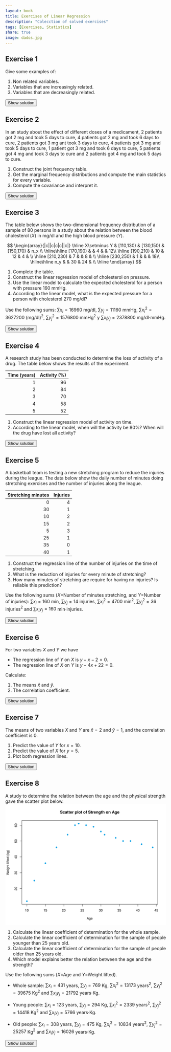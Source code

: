```yaml
---
layout: book
title: Exercises of Linear Regression
description: "Colecction of solved exercises"
tags: [Exercises, Statistics]
share: true
image: dados.jpg
---
```




## Exercise 1
Give some examples of:
1.  Non related variables.
2.  Variables that are increasingly related.
3.  Variables that are decreasingly related.

<div><button class="solution">Show solution</button></div>
<div id="solution" style="display: none">
1. The daily averge temperature and the daily number of births in a city.
2. The hours preparing an exam and the score. 
3. The weight of a person and the time require to run 100 meters. 
</div>

## Exercise 2
In an study about the effect of different doses of a medicament, 2 patients got 2 mg and took 5 days to cure, 4 patients got 2 mg and took 6 days to cure, 2 patients got 3 mg ant took 3 days to cure, 4 patients got 3 mg and took 5 days to cure, 1 patient got 3 mg and took 6 days to cure, 5 patients got 4 mg and took 3 days to cure and 2 patients got 4 mg and took 5 days to cure.

1.  Construct the joint frequency table.
2.  Get the marginal frequency distributions and compute the main statistics for every variable.
3.  Compute the covariance and interpret it.

<div><button class="solution">Show solution</button></div>
<div id="solution" style="display: none">
1.

$$
\begin{array}{c|c|c|c}
\hline
\mbox{dose/days} & 3 & 5 & 6\\
\hline
2 & 0 & 2 & 4\\
\hline
3 & 2 & 4 & 1\\
\hline
4 & 5 & 2 & 0\\
\hline
\end{array}
$$

2. 
$$
\begin{array}{c|c|c|c|c}
\hline
\mbox{dose/days}  & 3 & 5 & 6 & \mbox{Sum}\\
\hline
2 & 0 & 2 & 4 & 6\\
\hline
3 & 2 & 4 & 1 & 7\\
\hline
4 & 5 & 2 & 0 & 7\\
\hline
\mbox{Sum} & 7 & 8 & 5 & 20\\
\hline
\end{array}
$$

Dose: $\bar x=3.05$ mg, $s_x^2=0.6475$ mg$^2$, $s_x=0.8047$ mg.<br/>
Days: $\bar y=4.55$ days, $s_y^2=1.4475$ days$^2$, $s_y=1.2031$ days.<br/>
3. $s_{xy}=-0.6775$ mg$\cdot$days.
</div>

## Exercise 3
The table below shows the two-dimensional frequency distribution of a sample of 80 persons in a study about the relation between the blood cholesterol ($X$) in mg/dl and the high blood pressure ($Y$).

$$
\begin{array}{|c||c|c|c||c|}
\hline
X\setminus Y & [110,130) & [130,150) & [150,170) & n_x \\
\hline\hline
[170,190)   &           &     4     &           & 12\\
\hline
[190,210)   &    10     &    12     &     4     &   \\
\hline
[210,230)   &     7     &           &     8     &   \\
\hline
[230,250)   &     1     &           &           & 18\\
\hline\hline
n_y          &           &    30     &    24    &    \\
\hline
\end{array}
$$

1. Complete the table.
2. Construct the linear regression model of cholesterol on pressure.
3. Use the linear model to calculate the expected cholesterol for a person with pressure 160 mmHg.
4. According to the linear model, what is the expected pressure for a person with cholesterol 270 mg/dl?



Use the following sums: $\sum x_i=16960$ mg/dl, $\sum y_j=11160$ mmHg, $\sum x_i^2=3627200$ (mg/dl)$^2$, $\sum  y_j^2=1576800$ mmHg$^2$ y $\sum x_iy_j=2378800$ mg/dl$\cdot$mmHg.

<div><button class="solution">Show solution</button></div>
<div id="solution" style="display: none">
1. 
$$
\begin{array}{|c||c|c|c||c|}
\hline
X\setminus Y & [110,130) & [130,150) & [150,170) & n_x \\
\hline\hline
[170,190)   &    8       &     4     &     0      & 12\\
\hline
[190,210)   &    10     &    12     &     4     &  26 \\
\hline
[210,230)   &     7     &     9      &     8     &  24 \\
\hline
[230,250)   &     1     &     5      &     12    & 18\\
\hline\hline
n_y          &    26   &    30     &    24    & 80\\
\hline
\end{array}
$$

2. 

$\bar x=212$ mg/dl, $s_x^2=396$ (mg/dl)$^2$.<br/>
$\bar y=139.5$ mmHg, $s_y^2=249.75$ mmHg$^2$.<br/>
$s_{xy}=161$ mg/dl$\cdot$mmHg.<br/>
Regression line of cholesterol on blood pressure: $x=122.0721 + 0.6446y$.<br/>
3. $x(160)=225.2152$ mg/dl.<br/>
4.

Regression line of blood pressure on cholesterol: $y=53.3081 + 0.4066x$.<br/>
$y(270)=163.0808$ mmHg.
</div>

## Exercise 4
A research study has been conducted to determine the loss of activity of a drug. The table below shows the results of the experiment.


| Time (years)| Activity (%)|
|------------:|------------:|
|            1|           96|
|            2|           84|
|            3|           70|
|            4|           58|
|            5|           52|

1. Construct the linear regression model of activity on time.
2. According to the linear model, when will the activity be 80%? When will the drug have lost all activity?

<div><button class="solution">Show solution</button></div>
<div id="solution" style="display: none">
1. $\bar x=3$ years, $s_x^2=2$ years$^2$.<br/>
$\bar y=72$ %, $s_y^2=264$ %$^2$.<br/>
$s_{xy}=-22.8$ years$\cdot$%.<br/>
Regression line of activity on time: $y=106.2 + -11.4x$.<br/>
2. 

Regression line of time on activity: $x=9.2182 + -0.0864y$.<br/>
$x(80)=2.3091$ years and $x(0)=9.2182$ years.
</div>

## Exercise 5
A basketball team is testing a new stretching program to reduce the injuries during the league. The data below show the daily number of minutes doing stretching exercises and the number of injuries along the league.


| Stretching minutes| Injuries|
|------------------:|--------:|
|                  0|        4|
|                 30|        1|
|                 10|        2|
|                 15|        2|
|                  5|        3|
|                 25|        1|
|                 35|        0|
|                 40|        1|

1. Construct the regression line of the number of injuries on the time of stretching.
2. What is the reduction of injuries for every minute of stretching?
3. How many minutes of stretching are require for having no injuries? Is reliable this prediction?

Use the following sums ($X$=Number of minutes stretching, and $Y$=Number of injuries): $\sum x_i =160$ min, $\sum y_j=14$ injuries, $\sum x_i^2=4700$ min$^2$, $\sum y_j^2=36$ injuries$^2$ and $\sum x_iy_j=160$ min$\cdot$injuries.

<div><button class="solution">Show solution</button></div>
<div id="solution" style="display: none">
1. $\bar x=20$ min, $s_x^2=187.5$ min$^2$.<br/>
$\bar y=1.75$ injuries, $s_y^2=1.4375$ injuries$^2$.<br/>
$s_{xy}=-15$ min$\cdot$injuries.<br/>
Regression line of injuries on time of stetching: $y=3.35 + -0.08x$.<br/>
2. $0.08$ injuries/min.<br/>
3.

Regression line of time of stretching on injuries: $x=38.2609 + -10.4348y$.<br/>
$x(0)=38.2609$ min.<br/>
$r^2=0.8348$.
</div>

## Exercise 6
For two variables $X$ and $Y$ we have

- The regression line of $Y$ on $X$ is $y-x-2=0$.
- The regression line of $X$ on $Y$ is $y-4x+22=0$.

Calculate:

1. The means $\bar x$ and $\bar y$.
2. The correlation coefficient.

<div><button class="solution">Show solution</button></div>
<div id="solution" style="display: none">
1. $\bar x=8$ and $\bar y=10$.<br/>
2. $r=0.5$.
</div>

## Exercise 7
The means of two variables $X$ and $Y$ are $\bar x=2$ and $\bar y=1$, and the correlation coefficient is 0.

1. Predict the value of $Y$ for $x=10$.
2. Predict the value of $X$ for $y=5$.
3. Plot both regression lines.

<div><button class="solution">Show solution</button></div>
<div id="solution" style="display: none">
1. $y(10)=1$.<br/>
2. $x(5)=2$.
</div>

## Exercise 8
A study to determine the relation between the age and the physical strength gave the scatter plot below.
<img src="img/age_physical_strength_scatterplot-1.svg" title="plot of chunk age_physical_strength_scatterplot" alt="plot of chunk age_physical_strength_scatterplot" style="display: block; margin: auto;" />

1. Calculate the linear coefficient of determination for the whole sample.
2. Calculate the linear coefficient of determination for the sample of people younger than 25 years old.
3. Calculate the linear coefficient of determination for the sample of people older than 25 years old.
4. Which model explains better the relation between the age and the strength?

Use the following sums ($X$=Age and $Y=$Weight lifted).

- Whole sample: $\sum x_i=431$ years, $\sum y_j=769$ Kg, $\sum x_i^2=13173$ years$^2$, $\sum y_j^2=39675$ Kg$^2$ and $\sum x_iy_j=21792$ years$\cdot$Kg.

- Young people: $\sum x_i=123$ years, $\sum y_j=294$ Kg, $\sum x_i^2=2339$ years$^2$, $\sum y_j^2=14418$ Kg$^2$ and $\sum x_iy_j=5766$ years$\cdot$Kg.

- Old people: $\sum x_i=308$ years, $\sum y_j=475$ Kg, $\sum x_i^2=10834$ years$^2$, $\sum y_j^2=25257$ Kg$^2$ and $\sum x_iy_j=16026$ years$\cdot$Kg.

<div><button class="solution">Show solution</button></div>
<div id="solution" style="display: none">
1. $\bar x=26.9375$ years, $s_x^2=97.6836$ years$^2$.<br/>
$\bar y=48.0625$ kg, $s_y^2=169.6836$ kg$^2$.<br/>
$s_{xy}=67.3164$ years$\cdot$kg.<br/>
$r^2=0.2734$.<br/>
2. $\bar x=17.5714$ years, $s_x^2=25.3878$ years$^2$.<br/>
$\bar y=42$ kg, $s_y^2=295.7143$ kg$^2$.<br/>
$s_{xy}=85.7143$ years$\cdot$kg.<br/>
$r^2=0.9786$.<br/>
3. $\bar x=34.2222$ years, $s_x^2=32.6173$ years$^2$.<br/>
$\bar y=52.7778$ kg, $s_y^2=20.8395$ kg$^2$.<br/>
$s_{xy}=-25.5062$ years$\cdot$kg.<br/>
$r^2=0.9571$.<br/>
</div>
